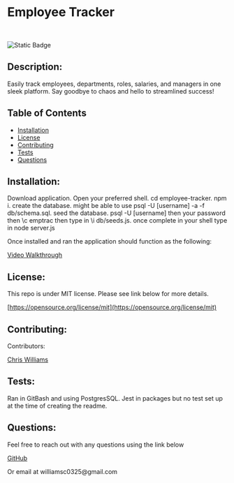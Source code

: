 # Employee Tracker
<br>

![Static Badge](https://img.shields.io/badge/License-MIT-lightblue.svg)

## Description:
<p> Easily track employees, departments, roles, salaries, and managers in one sleek platform. Say goodbye to chaos and hello to streamlined success!

## Table of Contents
- [Installation](#installation)
- [License](#license)
- [Contributing](#contributing)
- [Tests](#tests)
- [Questions](#questions)

## Installation:
<p> Download application.  Open your preferred shell.  cd employee-tracker.  npm i.  create the database.  might be able to use psql -U [username] -a -f db/schema.sql.  seed the database.  psql -U [username] then your password then \c emptrac then type in \i db/seeds.js.  once complete in your shell type in node server.js

<p> Once installed and ran the application should function as the following:
<br>

[Video Walkthrough](https://drive.google.com/file/d/1Xl4TgFthuDqW-WBxF6e31WpZg30RccAv/view?usp=sharing)

## License:

<p> This repo is under MIT license.  Please see link below for more details. 
<br> 

[https://opensource.org/license/mit](https://opensource.org/license/mit)
  

## Contributing:
<p> Contributors:
<br>

[Chris Williams](https://github.com/xChrisxWilliamsx)

## Tests: 
<p> Ran in GitBash and using PostgresSQL.  Jest in packages but no test set up at the time of creating the readme.

## Questions:
<p> Feel free to reach out with any questions using the link below
<br>

[GitHub](https://github.com/xChrisxWilliamsx)
<p> Or email at williamsc0325@gmail.com